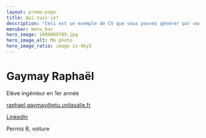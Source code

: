 ```yaml
---
layout: promo-page
title: Qui suis-je?
description: "Ceci est un exemple de CV que vous pouvez générer par vous-même"
menubar: menu_bar
hero_image: 1000009789.jpg
hero_image_alt: Ma photo
hero_image_ratio: image is-4by5
---
```


# Gaymay Raphaël
Elève ingénieur en 1er année


[raphael.gaymay@etu.unilasalle.fr](mailto:raphael.Gaymay@etu.unilasalle.fr)

[LinkedIn](https://www.linkedin.com/in/Prenom.Nom)

Permis B, voiture

